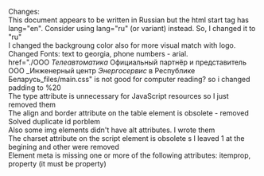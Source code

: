 Changes:<br>
This document appears to be written in Russian but the html start tag has lang="en". Consider using lang="ru" (or variant) instead. So, I changed it to "ru"<br>
I changed the backgroung color also for more visual match with logo.<br>
Changed Fonts: text to georgia, phone numbers - arial.<br>
href="./ООО _Телеавтоматика_ Официальный партнёр и представитель ООО _Инженерный центр _Энергосервис_ в Республике Беларусь_files/main.css" is not good for computer reading? so i changed padding to %20<br>
 The type attribute is unnecessary for JavaScript resources so I just removed them<br>
 The align and border attribute on the table element is obsolete - removed<br>
 Solved duplicate id porblem<br>
 Also some img elements didn't have alt attributes. I wrote them<br>
 The charset attribute on the script element is obsolete s I leaved 1 at the begining and other were removed<br>
  Element meta is missing one or more of the following attributes: itemprop, property (it must be property)<br>
